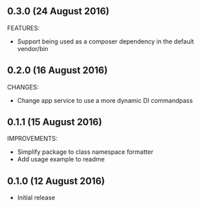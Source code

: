 ## 0.3.0 (24 August 2016)

FEATURES:

  * Support being used as a composer dependency in the default vendor/bin

## 0.2.0 (16 August 2016)

CHANGES:

  * Change app service to use a more dynamic DI commandpass

## 0.1.1 (15 August 2016)

IMPROVEMENTS:

  * Simplify package to class namespace formatter
  * Add usage example to readme

## 0.1.0 (12 August 2016)

  * Initial release
